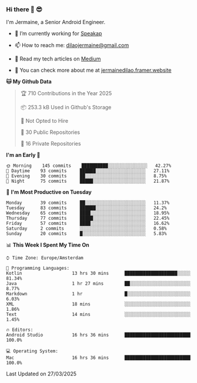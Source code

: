### Hi there 👋 😎
I'm Jermaine, a Senior Android Engineer.

- 🔭 I’m currently working for [Speakap](https://www.speakap.com/)

- 📫 How to reach me: dilaojermaine@gmail.com

- 📖 Read my tech articles on [Medium](https://jermainedilao.medium.com/)

- 👀 You can check more about me at [jermainedilao.framer.website](https://jermainedilao.framer.website)

<!--
**jermainedilao/jermainedilao** is a ✨ _special_ ✨ repository because its `README.md` (this file) appears on your GitHub profile.

Here are some ideas to get you started:

- 🔭 I’m currently working on ...
- 🌱 I’m currently learning ...
- 👯 I’m looking to collaborate on ...
- 🤔 I’m looking for help with ...
- 💬 Ask me about ...
- 📫 How to reach me: ...
- 😄 Pronouns: ...
- ⚡ Fun fact: ...
-->

<!--START_SECTION:waka-->
**🐱 My Github Data** 

> 🏆 710 Contributions in the Year 2025
 > 
> 📦 253.3 kB Used in Github's Storage 
 > 
> 🚫 Not Opted to Hire
 > 
> 📜 30 Public Repositories 
 > 
> 🔑 16 Private Repositories  
 > 
**I'm an Early 🐤** 

```text
🌞 Morning    145 commits    ██████████░░░░░░░░░░░░░░░   42.27% 
🌆 Daytime    93 commits     ██████░░░░░░░░░░░░░░░░░░░   27.11% 
🌃 Evening    30 commits     ██░░░░░░░░░░░░░░░░░░░░░░░   8.75% 
🌙 Night      75 commits     █████░░░░░░░░░░░░░░░░░░░░   21.87%

```
📅 **I'm Most Productive on Tuesday** 

```text
Monday       39 commits     ██░░░░░░░░░░░░░░░░░░░░░░░   11.37% 
Tuesday      83 commits     ██████░░░░░░░░░░░░░░░░░░░   24.2% 
Wednesday    65 commits     ████░░░░░░░░░░░░░░░░░░░░░   18.95% 
Thursday     77 commits     █████░░░░░░░░░░░░░░░░░░░░   22.45% 
Friday       57 commits     ████░░░░░░░░░░░░░░░░░░░░░   16.62% 
Saturday     2 commits      ░░░░░░░░░░░░░░░░░░░░░░░░░   0.58% 
Sunday       20 commits     █░░░░░░░░░░░░░░░░░░░░░░░░   5.83%

```


📊 **This Week I Spent My Time On** 

```text
⌚︎ Time Zone: Europe/Amsterdam

💬 Programming Languages: 
Kotlin                   13 hrs 30 mins      ████████████████████░░░░░   81.34% 
Java                     1 hr 27 mins        ██░░░░░░░░░░░░░░░░░░░░░░░   8.77% 
Markdown                 1 hr                █░░░░░░░░░░░░░░░░░░░░░░░░   6.03% 
XML                      18 mins             ░░░░░░░░░░░░░░░░░░░░░░░░░   1.86% 
Text                     14 mins             ░░░░░░░░░░░░░░░░░░░░░░░░░   1.45%

🔥 Editors: 
Android Studio           16 hrs 36 mins      █████████████████████████   100.0%

💻 Operating System: 
Mac                      16 hrs 36 mins      █████████████████████████   100.0%

```


 Last Updated on 27/03/2025
<!--END_SECTION:waka-->
